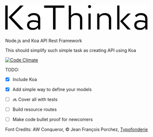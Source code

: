 ![Kathinka](/KaThinka-Logo.png)
========

Node.js and Koa API Rest Framework

This should simplify such simple task as creating API using Koa


[![Code Climate](https://codeclimate.com/github/Wercajk/KaThinka.png)](https://codeclimate.com/github/Wercajk/KaThinka)


TODO:

- [x] Include Koa
- [x] Add simple way to define your models
- [ ] :soon: Cover all with tests
- [ ] Build resource routes
- [ ] Make code bullet proof for newcomers





Font Credits:
AW Conqueror, © Jean François Porchez, [Typofonderie](http://typofonderie.com/fonts/aw-conqueror-family/)
